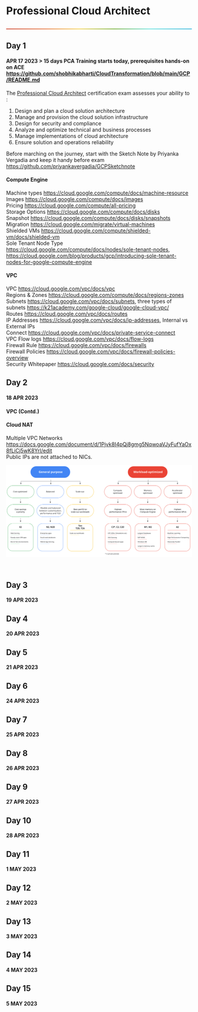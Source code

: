 # Professional Cloud Architect

<p align="center">
  <img src ="/Content/rainbow.png" />
</p>

## Day 1
#### APR 17 2023 > 15 days PCA Training starts today, prerequisites hands-on on ACE https://github.com/shobhikabharti/CloudTransformation/blob/main/GCP/README.md  
The [Professional Cloud Architect](https://cloud.google.com/architecture) certification exam assesses your ability to : 

   1. Design and plan a cloud solution architecture 
   2. Manage and provision the cloud solution infrastructure 
   3. Design for security and compliance  
   4. Analyze and optimize technical and business processes  
   5. Manage implementations of cloud architecture  
   6. Ensure solution and operations reliability  

  Before marching on the journey, start with the Sketch Note by Priyanka Vergadia and keep it handy before exam https://github.com/priyankavergadia/GCPSketchnote  
  
  #### Compute Engine 

  Machine types https://cloud.google.com/compute/docs/machine-resource  
  Images https://cloud.google.com/compute/docs/images   
  Pricing https://cloud.google.com/compute/all-pricing  
  Storage Options https://cloud.google.com/compute/docs/disks  
  Snapshot https://cloud.google.com/compute/docs/disks/snapshots  
  Migration https://cloud.google.com/migrate/virtual-machines  
  Shielded VMs https://cloud.google.com/compute/shielded-vm/docs/shielded-vm  
  Sole Tenant Node Type https://cloud.google.com/compute/docs/nodes/sole-tenant-nodes, https://cloud.google.com/blog/products/gcp/introducing-sole-tenant-nodes-for-google-compute-engine  
  
  #### VPC 
  
  VPC https://cloud.google.com/vpc/docs/vpc  
  Regions & Zones https://cloud.google.com/compute/docs/regions-zones  
  Subnets https://cloud.google.com/vpc/docs/subnets, three types of subnets https://k21academy.com/google-cloud/google-cloud-vpc/     
  Routes https://cloud.google.com/vpc/docs/routes  
  IP Addresses https://cloud.google.com/vpc/docs/ip-addresses, Internal vs External IPs    
  Connect https://cloud.google.com/vpc/docs/private-service-connect  
  VPC Flow logs https://cloud.google.com/vpc/docs/flow-logs  
  Firewall Rule https://cloud.google.com/vpc/docs/firewalls  
  Firewall Policies https://cloud.google.com/vpc/docs/firewall-policies-overview  
  Security Whitepaper https://cloud.google.com/docs/security  
 
## Day 2
#### 18 APR 2023   

#### VPC (Contd.)  
#### Cloud NAT   
Multiple VPC Networks  
https://docs.google.com/document/d/1Pjvk8I4pQj8gmg5NqwoaVJyFufYaOx8fLiCj5wK8YrI/edit  
Public IPs are not attached to NICs.
<br/>
<p>
  <img src="/Content/compute.svg"/>
</p>
<br/>

## Day 3
#### 19 APR 2023  
## Day 4
#### 20 APR 2023  
## Day 5
#### 21 APR 2023  
## Day 6
#### 24 APR 2023  
## Day 7
#### 25 APR 2023  
## Day 8
#### 26 APR 2023  
## Day 9
#### 27 APR 2023  
## Day 10
#### 28 APR 2023  
## Day 11
#### 1 MAY 2023  
## Day 12
#### 2 MAY 2023  
## Day 13
#### 3 MAY 2023  
## Day 14
#### 4 MAY 2023  
## Day 15
#### 5 MAY 2023  
